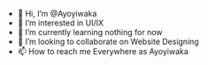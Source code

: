- 👋 Hi, I’m @Ayoyiwaka
- 👀 I’m interested in UI/IX
- 🌱 I’m currently learning nothing for now
- 💞️ I’m looking to collaborate on Website Designing
- 📫 How to reach me Everywhere as Ayoyiwaka

<!---
Ayoyiwaka/Ayoyiwaka is a ✨ special ✨ repository because its `README.md` (this file) appears on your GitHub profile.
You can click the Preview link to take a look at your changes.
--->
